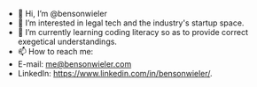- 👋 Hi, I’m @bensonwieler
- 👀 I’m interested in legal tech and the industry's startup space.
- 🌱 I’m currently learning coding literacy so as to provide correct exegetical understandings.
- 📫 How to reach me: 
 - E-mail: me@bensonwieler.com
 - LinkedIn: https://www.linkedin.com/in/bensonwieler/.
